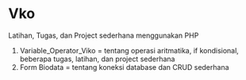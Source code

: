 # Vko
Latihan, Tugas, dan Project sederhana menggunakan PHP
1. Variable_Operator_Viko = tentang operasi aritmatika, if kondisional, beberapa tugas, latihan, dan project sederhana
2. Form Biodata = tentang koneksi database dan CRUD sederhana

